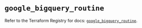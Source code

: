 # `google_bigquery_routine`

Refer to the Terraform Registry for docs: [`google_bigquery_routine`](https://registry.terraform.io/providers/hashicorp/google-beta/5.38.0/docs/resources/google_bigquery_routine).
